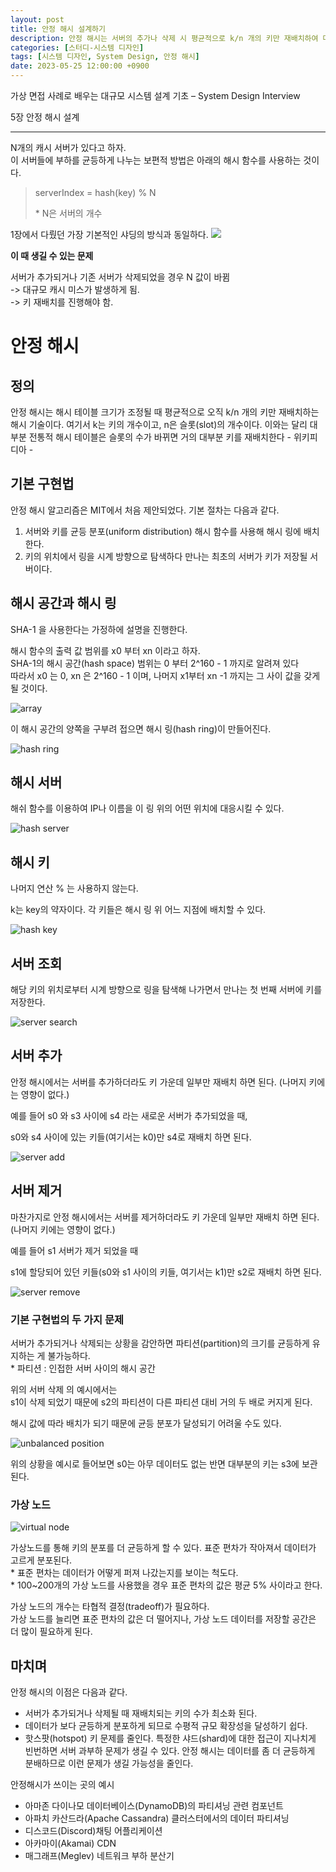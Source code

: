 ```yaml
---
layout: post
title: 안정 해시 설계하기
description: 안정 해시는 서버의 추가나 삭제 시 평균적으로 k/n 개의 키만 재배치하여 대규모 캐시 미스를 방지하는 해시 기술입니다. 해시 링을 통해 서버와 키를 균등하게 분포시키고, 서버 변경 시 일부 키만 재배치하여 데이터의 균형을 유지합니다. 가상 노드를 활용하면 키의 분포를 더욱 균등하게 하여 수평적 확장성과 핫스팟 문제를 줄이는 데 기여합니다. 안정 해시는 아마존 다이나모DB, 아파치 카산드라, 디스코드, 아카마이 CDN 등 다양한 시스템에서 활용됩니다.
categories: [스터디-시스템 디자인]
tags: [시스템 디자인, System Design, 안정 해시]
date: 2023-05-25 12:00:00 +0900
---
```


가상 면접 사례로 배우는 대규모 시스템 설계 기초 – System Design Interview

5장 안정 해시 설계

---

N개의 캐시 서버가 있다고 하자.  
이 서버들에 부하를 균등하게 나누는 보편적 방법은 아래의 해시 함수를 사용하는 것이다.

> serverIndex = hash(key) % N
>
> \* N은 서버의 개수

1장에서 다뤘던 가장 기본적인 샤딩의 방식과 동일하다.
![](/assets/images/2023-05-25-안정-해시-설계/image1.png)

**이 때 생길 수 있는 문제**

서버가 추가되거나 기존 서버가 삭제되었을 경우 N 값이 바뀜  
\-> 대규모 캐시 미스가 발생하게 됨.  
\-> 키 재배치를 진행해야 함.

# 안정 해시

## 정의

안정 해시는 해시 테이블 크기가 조정될 때 평균적으로 오직 k/n 개의 키만 재배치하는 해시 기술이다. 여기서 k는 키의 개수이고, n은 슬롯(slot)의 개수이다. 이와는 달리 대부분 전통적 해시 테이블은 슬롯의 수가 바뀌면 거의 대부분 키를 재배치한다
\- 위키피디아 -

## 기본 구현법

안정 해시 알고리즘은 MIT에서 처음 제안되었다. 기본 절차는 다음과 같다.

1. 서버와 키를 균등 분포(uniform distribution) 해시 함수를 사용해 해시 링에 배치한다.
2. 키의 위치에서 링을 시계 방향으로 탐색하다 만나는 최초의 서버가 키가 저장될 서버이다.

## 해시 공간과 해시 링

SHA-1 을 사용한다는 가정하에 설명을 진행한다.

해시 함수의 출력 값 범위를 x0 부터 xn 이라고 하자.  
SHA-1의 해시 공간(hash space) 범위는 0 부터 2^160 - 1 까지로 알려져 있다  
따라서 x0 는 0, xn 은 2^160 - 1 이며, 나머지 x1부터 xn -1 까지는 그 사이 값을 갖게 될 것이다.

![array](/assets//images/2023-05-25-안정-해시-설계/image2.png)

이 해시 공간의 양쪽을 구부려 접으면 해시 링(hash ring)이 만들어진다.

![hash ring](/assets//images/2023-05-25-안정-해시-설계/image3.png)

## 해시 서버

해쉬 함수를 이용하여 IP나 이름을 이 링 위의 어떤 위치에 대응시킬 수 있다.

![hash server](/assets//images/2023-05-25-안정-해시-설계/image3.png)

## 해시 키

나머지 연산 % 는 사용하지 않는다.

k는 key의 약자이다. 각 키들은 해시 링 위 어느 지점에 배치할 수 있다.

![hash key](/assets//images/2023-05-25-안정-해시-설계/image5.png)

## 서버 조회

해당 키의 위치로부터 시계 방향으로 링을 탐색해 나가면서 만나는 첫 번째 서버에 키를 저장한다.

![server search](/assets//images/2023-05-25-안정-해시-설계/image6.png)

## 서버 추가

안정 해시에서는 서버를 추가하더라도 키 가운데 일부만 재배치 하면 된다. (나머지 키에는 영향이 없다.)

예를 들어 s0 와 s3 사이에 s4 라는 새로운 서버가 추가되었을 때,

s0와 s4 사이에 있는 키들(여기서는 k0)만 s4로 재배치 하면 된다.

![server add](/assets//images/2023-05-25-안정-해시-설계/image7.png)

## 서버 제거

마찬가지로 안정 해시에서는 서버를 제거하더라도 키 가운데 일부만 재배치 하면 된다. (나머지 키에는 영향이 없다.)

예를 들어 s1 서버가 제거 되었을 때

s1에 할당되어 있던 키들(s0와 s1 사이의 키들, 여기서는 k1)만 s2로 재배치 하면 된다.

![server remove](/assets//images/2023-05-25-안정-해시-설계/image8.png)

### 기본 구현법의 두 가지 문제

서버가 추가되거나 삭제되는 상황을 감안하면 파티션(partition)의 크기를 균등하게 유지하는 게 불가능하다.  
\* 파티션 : 인접한 서버 사이의 해시 공간

위의 서버 삭제 의 예시에서는  
s1이 삭제 되었기 때문에 s2의 파티션이 다른 파티션 대비 거의 두 배로 커지게 된다.

해시 값에 따라 배치가 되기 때문에 균등 분포가 달성되기 어려울 수도 있다.

![unbalanced position](/assets//images/2023-05-25-안정-해시-설계/image9.png)

위의 상황을 예시로 들어보면 s0는 아무 데이터도 없는 반면 대부분의 키는 s3에 보관된다.

### 가상 노드

![virtual node](/assets//images/2023-05-25-안정-해시-설계/image10.png)

가상노드를 통해 키의 분포를 더 균등하게 할 수 있다. 표준 편차가 작아져서 데이터가 고르게 분포된다.  
\* 표준 편차는 데이터가 어떻게 퍼져 나갔는지를 보이는 척도다.  
\* 100~200개의 가상 노드를 사용했을 경우 표준 편차의 값은 평균 5% 사이라고 한다.

가상 노드의 개수는 타협적 결정(tradeoff)가 필요하다.  
가상 노드를 늘리면 표준 편차의 값은 더 떨어지나, 가상 노드 데이터를 저장할 공간은 더 많이 필요하게 된다.

## 마치며

안정 해시의 이점은 다음과 같다.

- 서버가 추가되거나 삭제될 때 재배치되는 키의 수가 최소화 된다.
- 데이터가 보다 균등하게 분포하게 되므로 수평적 규모 확장성을 달성하기 쉽다.
- 핫스팟(hotspot) 키 문제를 줄인다. 특정한 샤드(shard)에 대한 접근이 지나치게 빈번하면 서버 과부하 문제가 생길 수 있다. 안정 해시는 데이터를 좀 더 균등하게 분배하므로 이런 문제가 생길 가능성을 줄인다.

안정해시가 쓰이는 곳의 예시

- 아마존 다이나모 데이터베이스(DynamoDB)의 파티셔닝 관련 컴포넌트
- 아파치 카산드라(Apache Cassandra) 클러스터에서의 데이터 파티셔닝
- 디스코드(Discord)채팅 어플리케이션
- 아카마이(Akamai) CDN
- 매그래프(Meglev) 네트워크 부하 분산기
